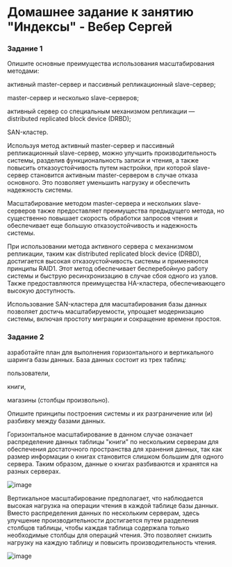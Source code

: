 # Домашнее задание к занятию "Индексы" - Вебер Сергей


### Задание 1

Опишите основные преимущества использования масштабирования методами:

активный master-сервер и пассивный репликационный slave-сервер;

master-сервер и несколько slave-серверов;

активный сервер со специальным механизмом репликации — distributed replicated block device (DRBD);

SAN-кластер.



Используя метод активный master-сервер и пассивный репликационный slave-сервер, можно улучшить производительность системы, разделив функциональность записи и чтения, а также повысить отказоустойчивость путем настройки, при которой slave-сервер становится активным master-сервером в случае отказа основного. Это позволяет уменьшить нагрузку и обеспечить надежность системы.

Масштабирование методом master-сервера и нескольких slave-серверов также предоставляет преимущества предыдущего метода, но существенно повышает скорость обработки запросов чтения и обеспечивает еще большую отказоустойчивость и надежность системы.

При использовании метода активного сервера с механизмом репликации, таким как distributed replicated block device (DRBD), достигается высокая отказоустойчивость системы и применяются принципы RAID1. Этот метод обеспечивает бесперебойную работу системы и быструю ресинхронизацию в случае сбоя одного из узлов. Также предоставляются преимущества HA-кластера, обеспечивающего высокую доступность.

Использование SAN-кластера для масштабирования базы данных позволяет достичь масштабируемости, упрощает модернизацию системы, включая простоту миграции и сокращение времени простоя.


### Задание 2


азработайте план для выполнения горизонтального и вертикального шаринга базы данных. База данных состоит из трех таблиц:

пользователи,

книги,

магазины (столбцы произвольно).

Опишите принципы построения системы и их разграничение или (и) разбивку между базами данных.


Горизонтальное масштабирование в данном случае означает распределение данных таблицы "книги" по нескольким серверам для обеспечения достаточного пространства для хранения данных, так как размер информации о книгах становится слишком большим для одного сервера. Таким образом, данные о книгах разбиваются и хранятся на разных серверах.

![image](https://github.com/GorkOrMork/12.07/assets/109193124/08e416f7-1e84-4ef1-a093-73ade36e9a42)


Вертикальное масштабирование предполагает, что наблюдается высокая нагрузка на операции чтения в каждой таблице базы данных. Вместо распределения данных по нескольким серверам, здесь улучшение производительности достигается путем разделения столбцов таблицы, чтобы каждая таблица содержала только необходимые столбцы для операций чтения. Это позволяет снизить нагрузку на каждую таблицу и повысить производительность чтения.

![image](https://github.com/GorkOrMork/12.07/assets/109193124/52252504-5df8-4763-8ce1-75ad3d19c4c9)
